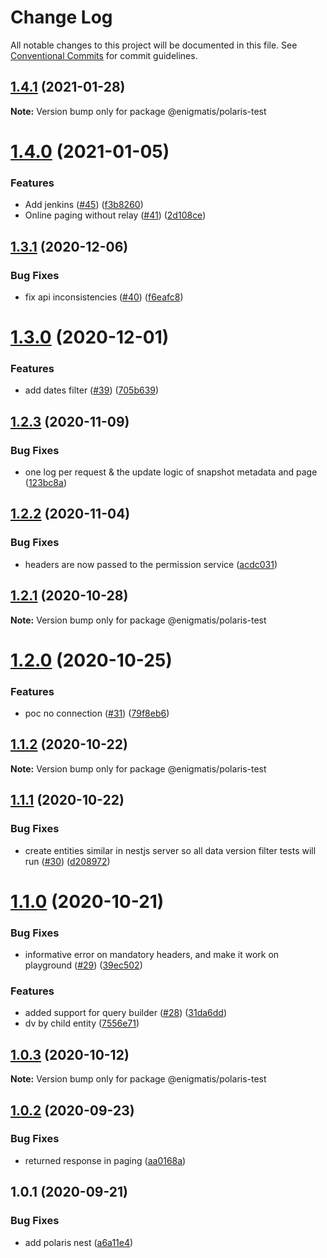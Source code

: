 # Change Log

All notable changes to this project will be documented in this file.
See [Conventional Commits](https://conventionalcommits.org) for commit guidelines.

## [1.4.1](https://github.com/Enigmatis/polaris-united/compare/@enigmatis/polaris-test@1.4.0...@enigmatis/polaris-test@1.4.1) (2021-01-28)

**Note:** Version bump only for package @enigmatis/polaris-test





# [1.4.0](https://github.com/Enigmatis/polaris-united/compare/@enigmatis/polaris-test@1.3.1...@enigmatis/polaris-test@1.4.0) (2021-01-05)


### Features

* Add jenkins ([#45](https://github.com/Enigmatis/polaris-united/issues/45)) ([f3b8260](https://github.com/Enigmatis/polaris-united/commit/f3b82601fb957cec202c8a8778e65e70cd8f15bc))
* Online paging without relay ([#41](https://github.com/Enigmatis/polaris-united/issues/41)) ([2d108ce](https://github.com/Enigmatis/polaris-united/commit/2d108ce101a99c2c25abca17069d4d653108c9ae))





## [1.3.1](https://github.com/Enigmatis/polaris-united/compare/@enigmatis/polaris-test@1.3.0...@enigmatis/polaris-test@1.3.1) (2020-12-06)


### Bug Fixes

* fix api inconsistencies ([#40](https://github.com/Enigmatis/polaris-united/issues/40)) ([f6eafc8](https://github.com/Enigmatis/polaris-united/commit/f6eafc8cd5ec8650a8a8da31507dfc3a0f95d8d8))





# [1.3.0](https://github.com/Enigmatis/polaris-united/compare/@enigmatis/polaris-test@1.2.3...@enigmatis/polaris-test@1.3.0) (2020-12-01)


### Features

* add dates filter ([#39](https://github.com/Enigmatis/polaris-united/issues/39)) ([705b639](https://github.com/Enigmatis/polaris-united/commit/705b639c6686af8a835f163c9ce2f2897e94d132))





## [1.2.3](https://github.com/Enigmatis/polaris-united/compare/@enigmatis/polaris-test@1.2.2...@enigmatis/polaris-test@1.2.3) (2020-11-09)


### Bug Fixes

* one log per request & the update logic of snapshot metadata and page ([123bc8a](https://github.com/Enigmatis/polaris-united/commit/123bc8a9c32a7d98194c1c2177bf2a8e03d3d950))





## [1.2.2](https://github.com/Enigmatis/polaris-united/compare/@enigmatis/polaris-test@1.2.1...@enigmatis/polaris-test@1.2.2) (2020-11-04)


### Bug Fixes

* headers are now passed to the permission service ([acdc031](https://github.com/Enigmatis/polaris-united/commit/acdc031f027a27c6222a821c8022457530326814))





## [1.2.1](https://github.com/Enigmatis/polaris-united/compare/@enigmatis/polaris-test@1.2.0...@enigmatis/polaris-test@1.2.1) (2020-10-28)

**Note:** Version bump only for package @enigmatis/polaris-test





# [1.2.0](https://github.com/Enigmatis/polaris-united/compare/@enigmatis/polaris-test@1.1.2...@enigmatis/polaris-test@1.2.0) (2020-10-25)


### Features

* poc no connection ([#31](https://github.com/Enigmatis/polaris-united/issues/31)) ([79f8eb6](https://github.com/Enigmatis/polaris-united/commit/79f8eb6826cf815a31df20a0ff4b0d01bc497d07))





## [1.1.2](https://github.com/Enigmatis/polaris-united/compare/@enigmatis/polaris-test@1.1.1...@enigmatis/polaris-test@1.1.2) (2020-10-22)

**Note:** Version bump only for package @enigmatis/polaris-test





## [1.1.1](https://github.com/Enigmatis/polaris-united/compare/@enigmatis/polaris-test@1.1.0...@enigmatis/polaris-test@1.1.1) (2020-10-22)


### Bug Fixes

* create entities similar in nestjs server so all data version filter tests will run ([#30](https://github.com/Enigmatis/polaris-united/issues/30)) ([d208972](https://github.com/Enigmatis/polaris-united/commit/d208972a7a1a49d1b19727c2ba4331bdaa18597b))





# [1.1.0](https://github.com/Enigmatis/polaris-united/compare/@enigmatis/polaris-test@1.0.3...@enigmatis/polaris-test@1.1.0) (2020-10-21)


### Bug Fixes

* informative error on mandatory headers, and make it work on playground ([#29](https://github.com/Enigmatis/polaris-united/issues/29)) ([39ec502](https://github.com/Enigmatis/polaris-united/commit/39ec50256a74f6a53bd8e52c88b1993ff30e406c))


### Features

* added support for query builder ([#28](https://github.com/Enigmatis/polaris-united/issues/28)) ([31da6dd](https://github.com/Enigmatis/polaris-united/commit/31da6dd71b5a21995fc37414705ddcb89dbdc6aa))
* dv by child entity ([7556e71](https://github.com/Enigmatis/polaris-united/commit/7556e7145375bd91cac0efe1f7d4592e0f0d9091))





## [1.0.3](https://github.com/Enigmatis/polaris-united/compare/@enigmatis/polaris-test@1.0.2...@enigmatis/polaris-test@1.0.3) (2020-10-12)

**Note:** Version bump only for package @enigmatis/polaris-test





## [1.0.2](https://github.com/Enigmatis/polaris-united/compare/@enigmatis/polaris-test@1.0.1...@enigmatis/polaris-test@1.0.2) (2020-09-23)


### Bug Fixes

* returned response in paging ([aa0168a](https://github.com/Enigmatis/polaris-united/commit/aa0168ab33a941a225c1df964ea1b92917d9d44d))





## 1.0.1 (2020-09-21)


### Bug Fixes

* add polaris nest ([a6a11e4](https://github.com/Enigmatis/polaris-united/commit/a6a11e469bb4ef61f79cf3c6d09a47b5bedc422a))
